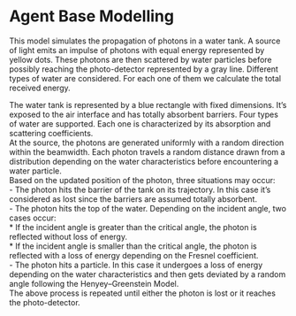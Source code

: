 # Agent Base Modelling

This model simulates the propagation of photons in a water tank. A source of light emits an impulse of photons with equal energy represented by yellow dots. These photons are then scattered by water particles before possibly reaching the photo-detector represented by a gray line. Different types of water are considered. For each one of them we calculate the total received energy.

The water tank is represented by a blue rectangle with fixed dimensions. It’s exposed to the air interface and has totally absorbent barriers. Four types of water are supported. Each one is characterized by its absorption and scattering coefficients. <br />
At the source, the photons are generated uniformly with a random direction within the beamwidth. Each photon travels a random distance drawn from a distribution depending on the water characteristics before encountering a water particle. <br />
Based on the updated position of the photon, three situations may occur: <br />
    - The photon hits the barrier of the tank on its trajectory. In this case it’s considered as lost since the barriers are assumed totally absorbent. <br />
    - The photon hits the top of the water. Depending on the incident angle, two cases occur: <br />
        * If the incident angle is greater than the critical angle, the photon is reflected without loss of energy. <br />
        * If the incident angle is smaller than the critical angle, the photon is reflected with a loss of energy depending on the Fresnel coefficient. <br />
    - The photon hits a particle. In this case it undergoes a loss of energy depending on the water characteristics and then gets deviated by a random angle following the Henyey–Greenstein Model. <br />
The above process is repeated until either the photon is lost or it reaches the photo-detector. <br />